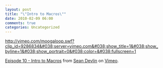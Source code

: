 ```yaml
---
layout: post
title: "\"Intro to Macros\""
date: 2010-02-09 06:00
comments: true
categories: Uncategorized
---
```

<a href="http://vimeo.com/moogaloop.swf?clip_id=9286834&#038;server=vimeo.com&#038;show_title=1&#038;show_byline=1&#038;show_portrait=0&#038;color=&#038;fullscreen=1">http://vimeo.com/moogaloop.swf?clip_id=9286834&#038;server=vimeo.com&#038;show_title=1&#038;show_byline=1&#038;show_portrait=0&#038;color=&#038;fullscreen=1</a><p><a href="http://vimeo.com/9286834">Episode 10 - Intro to Macros</a> from <a href="http://vimeo.com/seandevlin">Sean Devlin</a> on <a href="http://vimeo.com">Vimeo</a>.</p>

